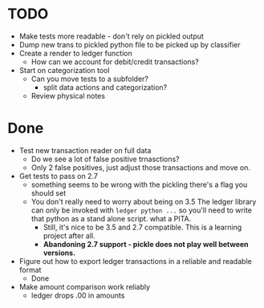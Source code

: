# TODO

* Make tests more readable - don't rely on pickled output
* Dump new trans to pickled python file to be picked up by classifier
* Create a render to ledger function
  * How can we account for debit/credit transactions?
* Start on categorization tool
  * Can you move tests to a subfolder?
    * split data actions and categorization?
  * Review physical notes

# Done
* Test new transaction reader on full data
  * Do we see a lot of false positive trnasctions?
  * Only 2 false positives, just adjust those transactions and move on.
* Get tests to pass on 2.7 
  * something seems to be wrong with the pickling 
    there's a flag you should set
  * You don't really need to worry about being on 3.5
    The ledger library can only be invoked with `ledger python ...`
    so you'll need to write that python as a stand alone script.
    what a PITA.
    * Still, it's nice to be 3.5 and 2.7 compatible. This is a learning project
      after all.
    * **Abandoning 2.7 support - pickle does not play well between versions.**
* Figure out how to export ledger transactions in a reliable and readable format
  * Done
* Make amount comparison work reliably
  * ledger drops .00 in amounts
